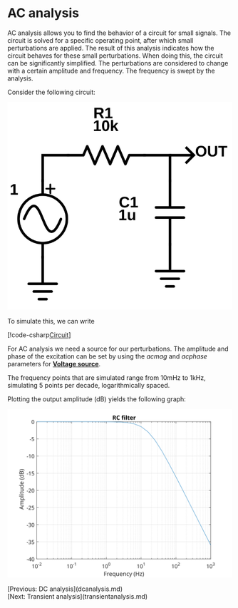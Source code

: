 # AC analysis

AC analysis allows you to find the behavior of a circuit for small signals. The circuit is solved for a specific operating point, after which small perturbations are applied. The result of this analysis indicates how the circuit behaves for these small perturbations.
When doing this, the circuit can be significantly simplified. The perturbations are considered to change with a certain amplitude and frequency. The frequency is swept by the analysis.

Consider the following circuit:

<p align="center"><img src="images/example_AC.svg" /></p>

To simulate this, we can write

[!code-csharp[Circuit](../SpiceSharpTest/BasicExampleTests.cs#example_AC)]

For AC analysis we need a source for our perturbations. The amplitude and phase of the excitation can be set by using the *acmag* and *acphase* parameters for **[Voltage source](xref:SpiceSharp.Components.VoltageSource)**.

The frequency points that are simulated range from 10mHz to 1kHz, simulating 5 points per decade, logarithmically spaced.

Plotting the output amplitude (dB) yields the following graph:

<p align="center"><img src="images/example_ACgraph.svg" /></p>

<div class="pull-left">[Previous: DC analysis](dcanalysis.md)</div> <div class="pull-right">[Next: Transient analysis](transientanalysis.md)</p>
